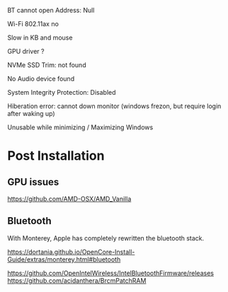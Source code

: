 
BT cannot open
    Address: Null

Wi-Fi 802.11ax no

Slow in KB and mouse

GPU driver ?

NVMe SSD Trim: not found

No Audio device found

System Integrity Protection: Disabled

Hiberation error: cannot down monitor (windows frezon, but require login after waking up)

Unusable while minimizing / Maximizing Windows


# Post Installation

## GPU issues

https://github.com/AMD-OSX/AMD_Vanilla


## Bluetooth


With Monterey, Apple has completely rewritten the bluetooth stack.


https://dortania.github.io/OpenCore-Install-Guide/extras/monterey.html#bluetooth

https://github.com/OpenIntelWireless/IntelBluetoothFirmware/releases
https://github.com/acidanthera/BrcmPatchRAM


